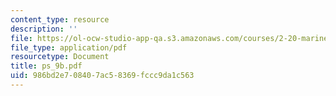 ```yaml
---
content_type: resource
description: ''
file: https://ol-ocw-studio-app-qa.s3.amazonaws.com/courses/2-20-marine-hydrodynamics-13-021-spring-2005/986bd2e708407ac58369fccc9da1c563_ps_9b.pdf
file_type: application/pdf
resourcetype: Document
title: ps_9b.pdf
uid: 986bd2e7-0840-7ac5-8369-fccc9da1c563
---
```


